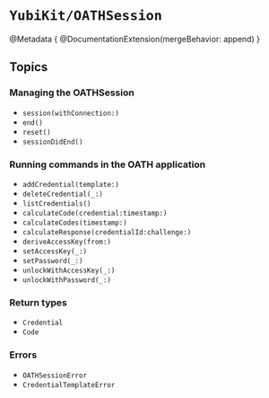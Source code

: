 # ``YubiKit/OATHSession``

@Metadata {
    @DocumentationExtension(mergeBehavior: append)
}

## Topics

### Managing the OATHSession

- ``session(withConnection:)``
- ``end()``
- ``reset()``
- ``sessionDidEnd()``

### Running commands in the OATH application

- ``addCredential(template:)``
- ``deleteCredential(_:)``
- ``listCredentials()``
- ``calculateCode(credential:timestamp:)``
- ``calculateCodes(timestamp:)``
- ``calculateResponse(credentialId:challenge:)``
- ``deriveAccessKey(from:)``
- ``setAccessKey(_:)``
- ``setPassword(_:)``
- ``unlockWithAccessKey(_:)``
- ``unlockWithPassword(_:)``

### Return types

- ``Credential``
- ``Code``

### Errors

- ``OATHSessionError``
- ``CredentialTemplateError``

